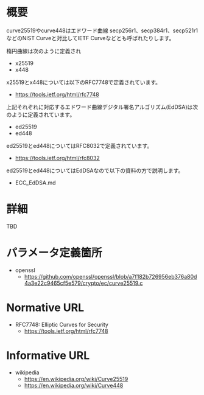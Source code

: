 # 概要
curve25519やcurve448はエドワード曲線
secp256r1、secp384r1、secp521r1などのNIST Curveと対比してIETF Curveなどとも呼ばれたりします。

楕円曲線は次のように定義され
- x25519
- x448

x25519とx448については以下のRFC7748で定義されています。
- https://tools.ietf.org/html/rfc7748

上記それぞれに対応するエドワード曲線デジタル署名アルゴリズム(EdDSA)は次のように定義されています。
- ed25519
- ed448

ed25519とed448についてはRFC8032で定義されています。
- https://tools.ietf.org/html/rfc8032 

ed25519とed448についてはEdDSAなので以下の資料の方で説明します。
- ECC_EdDSA.md

# 詳細
TBD

# パラメータ定義箇所
- openssl
  - https://github.com/openssl/openssl/blob/a7f182b726956eb376a80d4a3e22c9465cf5e579/crypto/ec/curve25519.c

# Normative URL
- RFC7748: Elliptic Curves for Security
  - https://tools.ietf.org/html/rfc7748

# Informative URL
- wikipedia
  - https://en.wikipedia.org/wiki/Curve25519
  - https://en.wikipedia.org/wiki/Curve448

